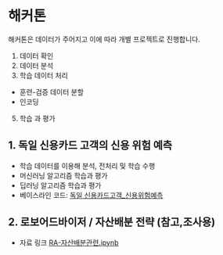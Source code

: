 # 해커톤

해커톤은 데이터가 주어지고 이에 따라 개별 프로젝트로 진행합니다.

1. 데이터 확인
2. 데이터 분석
3. 학습 데이터 처리
  - 훈련-검증 데이터 분할
  - 인코딩
5. 학습 과 평가

## 1. 독일 신용카드 고객의 신용 위험 예측
 - 학습 데이터를 이용해 분석, 전처리 및 학습 수행
 - 머신러닝 알고리즘 학습과 평가
 - 딥러닝 알고리즘 학습과 평가
 - 베이스라인 코드: [독일 신용카드고객_신용위험예측](notebooks/P_신용카드고객_신용위험예측-0.ipynb)


## 2. 로보어드바이저 / 자산배분 전략 (참고,조사용)
 - 자료 링크 [RA-자산배분관련.ipynb](notebooks/P_RA-자산배분관련.ipynb)

<!--
"해커톤" 시계열 데이터#1

    1. 시계열 데이터 분석
    2. 시계열 데이터 전처리
    3. 시계열 데이터 RNN 수행
       - simple rnn
       - drop out 사용
       - stacking rnn
       - bidirectonal rnn

시계열 데이터#2
    1. 주식 시계열 데이터
    2. 시계열 데이터#2
-->
